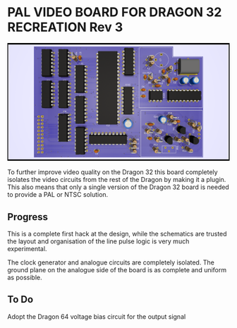 # PAL VIDEO BOARD FOR DRAGON 32 RECREATION Rev 3 #

![render of dragon 32 pal board](Dragon32Pal.png)

To further improve video quality on the Dragon 32 this
board completely isolates the video circuits from the rest
of the Dragon by making it a plugin. This also means that
only a single version of the Dragon 32 board is needed to
provide a PAL or NTSC solution.

## Progress ##

This is a complete first hack at the design, while the
schematics are trusted the layout and organisation of the
line pulse logic is very much experimental.

The clock generator and analogue circuits are completely
isolated. The ground plane on the analogue side of the board 
is as complete and uniform as possible.

## To Do ##

Adopt the Dragon 64 voltage bias circuit for the output
signal
